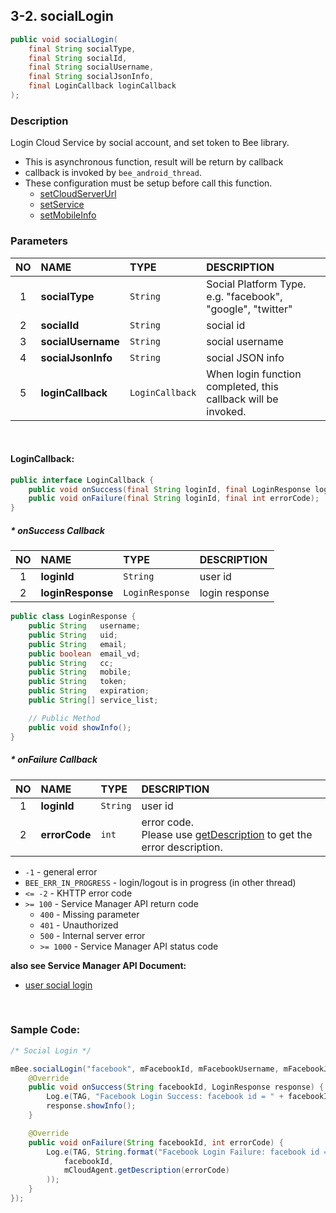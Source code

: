 ## 3-2. socialLogin

```java
public void socialLogin(
    final String socialType,
    final String socialId,
    final String socialUsername,
    final String socialJsonInfo,
    final LoginCallback loginCallback
);
```

### Description

Login Cloud Service by social account, and set token to Bee library.

* This is asynchronous function, result will be return by callback
* callback is invoked by `bee_android_thread`.
* These configuration must be setup before call this function.
    * [setCloudServerUrl](../01_Configuration/1.1_setCloudServerUrl.md)
    * [setService](../01_Configuration/1.2_setService.md)
    * [setMobileInfo](../01_Configuration/1.3_setMobileInfo.md)

### Parameters

| NO | NAME | TYPE | DESCRIPTION |
| :---: | :--- | :--- | :--- |
| 1 | **socialType** | `String` | Social Platform Type. <br> e.g. "facebook", "google", "twitter" |
| 2 | **socialId** | `String` | social id |
| 3 | **socialUsername** | `String` | social username |
| 4 | **socialJsonInfo** | `String` | social JSON info |
| 5 | **loginCallback** | `LoginCallback` | When login function completed, this callback will be invoked. |

<br>

#### LoginCallback:

```java
public interface LoginCallback {
    public void onSuccess(final String loginId, final LoginResponse loginResponse);
    public void onFailure(final String loginId, final int errorCode);
}
```

##### * onSuccess Callback

| NO | NAME | TYPE | DESCRIPTION |
| :---: | :--- | :--- | :--- |
| 1 | **loginId** | `String` | user id |
| 2 | **loginResponse** | `LoginResponse` | login response |

```java
public class LoginResponse {
    public String   username;
    public String   uid;
    public String   email;
    public boolean  email_vd;
    public String   cc;
    public String   mobile;
    public String   token;
    public String   expiration;
    public String[] service_list;

    // Public Method
    public void showInfo();
}
```

##### * onFailure Callback

| NO | NAME | TYPE | DESCRIPTION |
| :---: | :--- | :--- | :--- |
| 1 | **loginId** | `String` | user id |
| 2 | **errorCode** | `int` | error code. <br> Please use [getDescription](../02_Information/2.5_getDescription.md) to get the error description. |

* `-1` - general error
* `BEE_ERR_IN_PROGRESS` - login/logout is in progress (in other thread)
* `<= -2` - KHTTP error code
* `>= 100` - Service Manager API return code
    * `400` - Missing parameter
    * `401` - Unauthorized
    * `500` - Internal server error
    * `>= 1000` - Service Manager API status code

**also see Service Manager API Document:**
- [user social login](https://docs.google.com/document/d/1O0_ItXjhFbenkJ17cLVSuKn3XTPHUun-q7B4dGVB9iE/edit#heading=h.c7ri6ex9q0vr)

<br>

### Sample Code:

```java
/* Social Login */

mBee.socialLogin("facebook", mFacebookId, mFacebookUsername, mFacebookJsonInfo, new LoginCallback() {
    @Override
    public void onSuccess(String facebookId, LoginResponse response) {
        Log.e(TAG, "Facebook Login Success: facebook id = " + facebookId);
        response.showInfo();
    }

    @Override
    public void onFailure(String facebookId, int errorCode) {
        Log.e(TAG, String.format("Facebook Login Failure: facebook id = %s, reason = %s",
            facebookId,
            mCloudAgent.getDescription(errorCode)
        ));
    }
});
```
